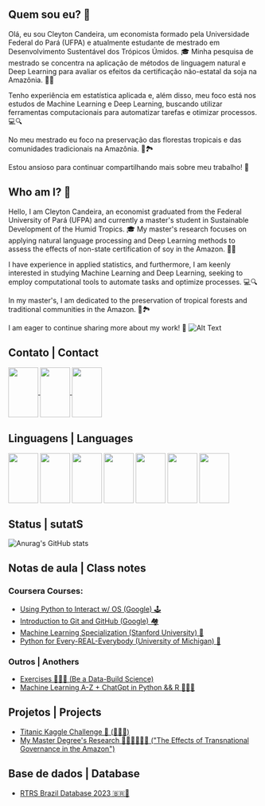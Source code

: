 ## Quem sou eu?  🧐

Olá, eu sou Cleyton Candeira, um economista formado pela Universidade Federal do Pará (UFPA) e atualmente estudante de mestrado em Desenvolvimento Sustentável dos Trópicos Úmidos. 🎓 Minha pesquisa de mestrado se concentra na aplicação de métodos de linguagem natural e Deep Learning para avaliar os efeitos da certificação não-estatal da soja na Amazônia. 🌱🌿

Tenho experiência em estatística aplicada e, além disso, meu foco está nos estudos de Machine Learning e Deep Learning, buscando utilizar ferramentas computacionais para automatizar tarefas e otimizar processos. 💻🔍

No meu mestrado eu foco na preservação das florestas tropicais e das comunidades tradicionais na Amazônia. 🌳🏞️

Estou ansioso para continuar compartilhando mais sobre meu trabalho! 🤝

## Who am I? 🧐

Hello, I am Cleyton Candeira, an economist graduated from the Federal University of Pará (UFPA) and currently a master's student in Sustainable Development of the Humid Tropics. 🎓 My master's research focuses on applying natural language processing and Deep Learning methods to assess the effects of non-state certification of soy in the Amazon. 🌱🌿

I have experience in applied statistics, and furthermore, I am keenly interested in studying Machine Learning and Deep Learning, seeking to employ computational tools to automate tasks and optimize processes. 💻🔍

In my master's, I am dedicated to the preservation of tropical forests and traditional communities in the Amazon. 🌳🏞️

I am eager to continue sharing more about my work! 🤝
![Alt Text](https://64.media.tumblr.com/9c29d9aff3eb5116f54e48c976d7c858/tumblr_o26t9nFq0C1tzkxdco1_400.gif)

## Contato | Contact
<div>
  <a href="https://www.linkedin.com/in/cleyton-candeira-50a7a6214/">
    <img src="https://cdn.jsdelivr.net/gh/devicons/devicon/icons/linkedin/linkedin-original.svg" align="center" height="100" width="60">
  </a>
  <a href="https://www.kaggle.com/cleytoncandeira">
    <img src="https://cdn.jsdelivr.net/gh/devicons/devicon/icons/kaggle/kaggle-original.svg" align="center" height="100" width="60">
  </a>
  <a href="cleytonacandeira@gmail.com">
    <img src="https://cdn.jsdelivr.net/gh/devicons/devicon/icons/google/google-plain.svg" align="center" height="100" width="60">
  </a>

</div>


## Linguagens | Languages

<div>
  <img src="https://cdn.jsdelivr.net/gh/devicons/devicon/icons/python/python-original.svg" align="center" height="100" width="60">
  <img src="https://cdn.jsdelivr.net/gh/devicons/devicon/icons/mysql/mysql-original.svg" align="center" height="100" width="60">
  <img src="https://cdn.jsdelivr.net/gh/devicons/devicon/icons/r/r-original.svg" align="center" height="100" width="60">
  <img src="https://cdn.jsdelivr.net/gh/devicons/devicon/icons/bash/bash-original.svg" align="center" height="100" width="60">
  <img src="https://cdn.jsdelivr.net/gh/devicons/devicon/icons/tensorflow/tensorflow-original.svg" align="center" height="100" width="60">
  <img src="https://cdn.jsdelivr.net/gh/devicons/devicon/icons/googlecloud/googlecloud-original.svg" align="center" height="100" width="60">
  <img src="https://cdn.jsdelivr.net/gh/devicons/devicon/icons/amazonwebservices/amazonwebservices-original.svg" align="center" height="100" width="60">
  
</div>

## Status | sutatS

![Anurag's GitHub stats](https://github-readme-stats.vercel.app/api?username=cleytoncandeira&show_icons=true&theme=dark)

## Notas de aula | Class notes
### Coursera Courses:
- [Using Python to Interact w/ OS (Google) 🕹️](https://github.com/cleytoncandeira/coursera_using_python_to_interact_w_os)
- [Introduction to Git and GitHub (Google) 🏘️](https://github.com/cleytoncandeira/it-cert-automation-practice)
- [Machine Learning Specialization (Stanford University) 🤖](https://github.com/cleytoncandeira/Machine-Learning-Specialization-Coursera)
- [Python for Every-REAL-Everybody (University of Michigan) 🐍](https://github.com/cleytoncandeira/coursera-python-for-everybody-specialization) 

### Outros | Anothers

- [Exercises 🦾🏋🏾 (Be a Data-Build Science)](https://github.com/cleytoncandeira/ds_bodybuild_exercises_py)
- [Machine Learning A-Z + ChatGpt in Python && R 🥴🥴🥴](https://github.com/cleytoncandeira/machine_learning_A_Z)

## Projetos | Projects

 - [Titanic Kaggle Challenge 🚢 (🥉🥉🥉)](https://github.com/cleytoncandeira/kaggle-challenge-titanic-survived)
 - [My Master Degree's Research 🕵🏾‍♂️🧙🏾‍♂️ ("The Effects of Transnational Governance in the Amazon")](https://github.com/cleytoncandeira/msc_thesis_naea_ufpa)

 ## Base de dados | Database

 - [RTRS Brazil Database 2023 🇧🇷🤠](https://www.kaggle.com/datasets/cleytoncandeira/rtrs-brazil-public-audit-reports-2023)



  





  

  







